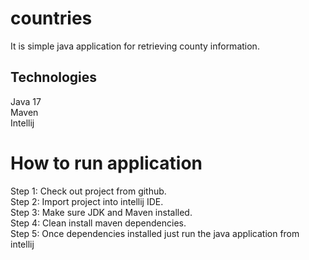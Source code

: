 # countries

It is simple java application for retrieving county information. 

## Technologies
Java 17 \
Maven \
Intellij

# How to run application
Step 1: Check out project from github. \
Step 2: Import project into intellij IDE.\
Step 3: Make sure JDK and Maven installed.\
Step 4: Clean install maven dependencies. \
Step 5: Once dependencies installed just run the java application from intellij

